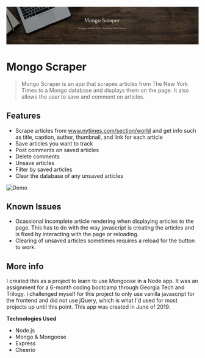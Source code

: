 [![Mongo Scraper Logo](./public/images/readme/mongoscraper_logo.JPG "Visit Mongo Scraper on Heroku")](https://mognoscraper.herokuapp.com/)

# Mongo Scraper

> Mongo Scraper is an app that scrapes articles from The New York Times to a Mongo database and displays them on the page. It also allows the user to save and comment on articles.

## Features
- Scrape articles from www.nytimes.com/section/world and get info such as title, caption, author, thumbnail, and link for each article
- Save articles you want to track
- Post comments on saved articles
- Delete comments
- Unsave articles
- Filter by saved articles
- Clear the database of any unsaved articles

![Demo](./public/images/readme/demo.gif "Demo of scraping and saving/commenting on an article")

## Known Issues
- Ocassional incomplete article rendering when displaying articles to the page. This has to do with the way javascript is creating the articles and is fixed by interacting with the page or reloading.
- Clearing of unsaved articles sometimes requires a reload for the button to work.

## More info
I created this as a project to learn to use Mongoose in a Node app. It was an assignment for a 6-month coding bootcamp through Georgia Tech and Trilogy. I challenged myself for this project to only use vanilla javascript for the frontend and did not use jQuery, which is what I'd used for most projects up until this point. This app was created in June of 2019.

**Technologies Used**
- Node.js
- Mongo & Mongoose
- Express
- Cheerio